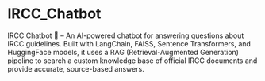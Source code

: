 # IRCC_Chatbot
IRCC Chatbot 🤖 – An AI-powered chatbot for answering questions about IRCC guidelines. Built with LangChain, FAISS, Sentence Transformers, and HuggingFace models, it uses a RAG (Retrieval-Augmented Generation) pipeline to search a custom knowledge base of official IRCC documents and provide accurate, source-based answers.
